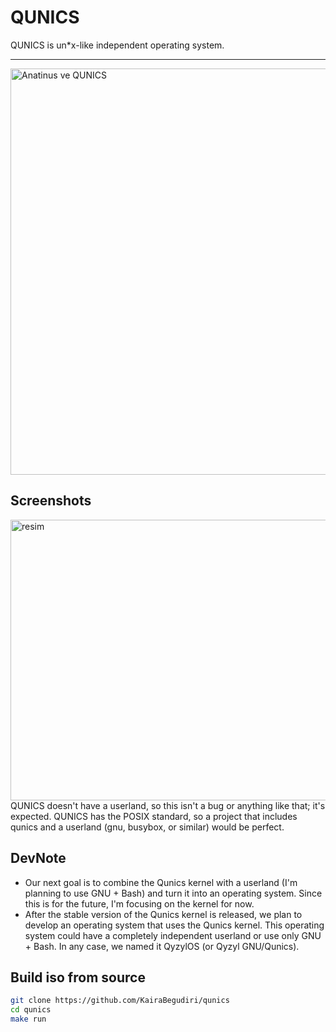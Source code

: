 # QUNICS
QUNICS is un*x-like independent operating system. 
<hr>
<img width="1600" height="650" alt="Anatinus ve QUNICS" src="https://github.com/user-attachments/assets/942b0d27-63db-44d8-a15b-1924a7e18f97" />

## Screenshots
<img width="822" height="449" alt="resim" src="https://github.com/user-attachments/assets/0745882c-824d-4c89-afeb-bc059fb07380" />
QUNICS doesn't have a userland, so this isn't a bug or anything like that; it's expected. QUNICS has the POSIX standard, so a project that includes qunics and a userland (gnu, busybox, or similar) would be perfect.

## DevNote
- Our next goal is to combine the Qunics kernel with a userland (I'm planning to use GNU + Bash) and turn it into an operating system. Since this is for the future, I'm focusing on the kernel for now.
- After the stable version of the Qunics kernel is released, we plan to develop an operating system that uses the Qunics kernel. This operating system could have a completely independent userland or use only GNU + Bash. In any case, we named it QyzylOS (or Qyzyl GNU/Qunics).

## Build iso from source
```bash
git clone https://github.com/KairaBegudiri/qunics
cd qunics
make run
```
